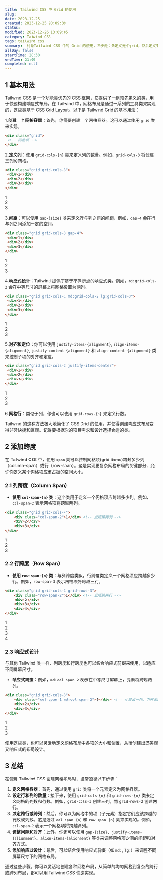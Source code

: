 ```yaml
---
title: Tailwind CSS 中 Grid 的使用
slug: 
date: 2023-12-25 
created: 2023-12-25 20:09:39
status: 
modified: 2023-12-26 13:09:05
category: Taiwind CSS
tags: tailwind css
summary:  讨论Tailwind CSS 中的 Grid 的使用，三步走：先定义是个grid，然后定义有几行几列，然后再定义有没有跨行。
allDay: false
startTime: 20:30
endTime: 21:00
completed: null
---
```


## 1 基本用法

Tailwind CSS 是一个功能类优先的 CSS 框架，它提供了一组预先定义的类，用于快速构建响应式布局。在 Tailwind 中，网格布局是通过一系列的工具类来实现的，这些类基于 CSS Grid Layout。以下是 Tailwind Grid 的基本用法：

1.**创建一个网格容器**：首先，你需要创建一个网格容器。这可以通过使用 `grid` 类来实现。

```html
<div class="grid">
 <!-- 网格项 -->
</div>
```

2.**定义列**：使用 `grid-cols-{n}` 类来定义列的数量。例如，`grid-cols-3` 将创建三列的网格。

```html
<div class="grid grid-cols-3">
 <div>1</div>
 <div>2</div>
 <div>3</div>
</div>
```

<div class="grid grid-cols-3">
	<div class="bg-blue-500">1</div>
	<div class="bg-gray-300">2</div>
	<div class="bg-yellow-400">3</div>
</div>

3.**间距**：可以使用 `gap-{size}` 类来定义行与列之间的间距。例如，`gap-4` 会在行与列之间添加一定的空间。

```html
<div class="grid grid-cols-3 gap-4">
 <div>1</div>
 <div>2</div>
 <div>3</div>
</div>
```

<div class="grid grid-cols-3 gap-4">
	<div class="bg-blue-500">1</div>
	<div class="bg-gray-300">2</div>
	<div class="bg-yellow-400">3</div>
</div>

4.**响应式设计**：Tailwind 提供了基于不同断点的响应式类。例如，`md:grid-cols-2` 会在中等尺寸的屏幕上将网格设置为两列。

```html
<div class="grid grid-cols-1 md:grid-cols-2 lg:grid-cols-3">
 <div>1</div>
 <div>2</div>
 <div>3</div>
</div>
```

<div class="grid grid-cols-1 md:grid-cols-2 lg:grid-cols-3">
	<div class="bg-blue-500">1</div>
	<div class="bg-gray-300">2</div>
	<div class="bg-yellow-400">3</div>
</div>

5.**对齐和定位**：你可以使用 `justify-items-{alignment}`, `align-items-{alignment}`, `justify-content-{alignment}` 和 `align-content-{alignment}` 类来控制子项的对齐和定位。

```html
<div class="grid grid-cols-3 justify-items-center">
 <div>1</div>
 <div>2</div>
 <div>3</div>
</div>
```

<div class="grid grid-cols-3 justify-items-center">
	<div class="bg-blue-500">1</div>
	<div class="bg-gray-300">2</div>
	<div class="bg-yellow-400">3</div>
</div>

6.**网格行**：类似于列，你也可以使用 `grid-rows-{n}` 来定义行数。

Tailwind 的这种方法极大地简化了 CSS Grid 的使用，并使得创建响应式布局变得非常快捷和直观。记得要根据你的项目需求和设计选择合适的类。

## 2 添加跨度

在 Tailwind CSS 中，使用 `span` 类可以控制网格项(grid items)跨越多少列（column-span）或行（row-span）。这是实现更复杂网格布局的关键部分，允许你定义某个网格项应该占据的空间大小。

### 2.1 列跨度（Column Span）

- **使用 `col-span-{n}` 类**：这个类用于定义一个网格项应跨越多少列。例如，`col-span-2` 表示网格项将跨越两列。

```html
<div class="grid grid-cols-4">
	<div class="col-span-2">1</div> <!-- 此项跨两列 -->
	<div>2</div>
	<div>3</div>
</div>
```

<div class="grid grid-cols-4">
	<div class="col-span-2 bg-green-400">1</div> <!-- 此项跨两列 -->
	<div class="bg-blue-500">2</div>
	<div class="bg-gray-300">3</div>
</div>

### 2.2 行跨度（Row Span）

- **使用 `row-span-{n}` 类**：与列跨度类似，行跨度类定义一个网格项应跨越多少行。例如，`row-span-3` 表示网格项将跨越三行。

```html
<div class="grid grid-cols-3 grid-rows-3">
	<div class="row-span-2">1</div> <!-- 此项跨两行 -->
	<div>2</div>
	<div>3</div>
	<div>4</div>
</div>
```

<div class="grid grid-cols-3 grid-rows-3 ">
	<div class="row-span-2 bg-green-500">1</div> <!-- 此项跨两行 -->
	<div class="bg-blue-500">2</div>
	<div class="bg-gray-300">3</div>
	<div class="bg-yellow-400">4</div>
</div>

### 2.3 响应式设计

与其他 Tailwind 类一样，列跨度和行跨度也可以结合响应式前缀来使用，以适应不同屏幕尺寸。

- **响应式跨度**：例如，`md:col-span-2` 表示在中等尺寸屏幕上，元素将跨越两列。

```html
<div class="grid grid-cols-3">
	<div class="col-span-1 md:col-span-2">1</div> <!-- 小屏占一列，中屏占两列 -->
	<div>2</div>
	<div>3</div>
</div>
```

<div class="grid grid-cols-3 ">
	<div class="col-span-1 bg-green-400 md:col-span-2">1</div> <!-- 小屏占一列，中屏占两列 -->
	<div class="bg-blue-500">2</div>
	<div class="bg-gray-300">3</div>
</div>

使用这些类，你可以灵活地定义网格布局中各项的大小和位置，从而创建出既美观又响应式的布局设计。

## 3 总结

在使用 Tailwind CSS 创建网格布局时，通常遵循以下步骤：

1. **定义网格容器**：首先，通过使用 `grid` 类将一个元素定义为网格容器。
2. **设定行和列的数量**：接下来，使用 `grid-cols-{n}` 和 `grid-rows-{n}` 类来定义网格的列数和行数。例如，`grid-cols-3` 创建三列，而 `grid-rows-2` 创建两行。
3. **决定跨行或跨列**：然后，你可以为网格中的项（子元素）指定它们应该跨越的行数或列数。这是通过 `col-span-{n}` 和 `row-span-{n}` 类来实现的。例如，`col-span-2` 表示一个网格项将跨越两列。
4. **调整间隙和对齐**：此外，你还可以使用 `gap-{size}`、`justify-items-{alignment}`、`align-items-{alignment}` 等类来调整网格项之间的间距和对齐方式。
5. **添加响应式设计**：最后，可以结合使用响应式前缀（如 `md:`, `lg:`）来调整不同屏幕尺寸下的网格布局。

通过这些步骤，你可以灵活地创建各种网格布局，从简单的均匀网格到复杂的跨行或跨列布局，都可以用 Tailwind CSS 快速实现。

